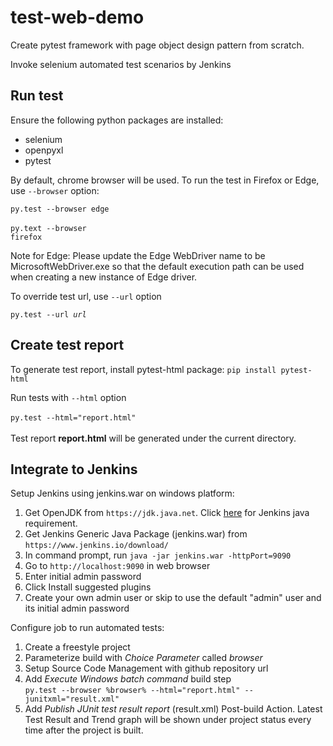 <h1>test-web-demo</h1>
<p>Create pytest framework with page object design pattern from scratch.</p>
<p>Invoke selenium automated test scenarios by Jenkins</p>

<h2>Run test</h2>
 <p>Ensure the following python packages are installed:</p>
 <ul>
 <li>selenium</li>
 <li>openpyxl</li>
 <li>pytest</li>
 </ul>
 <p>By default, chrome browser will be used. To run the test in Firefox or Edge, use  
 <code>--browser</code> option:  
 
 <code>py.test --browser edge</code><br><br>
 <code>py.text --browser firefox</code>
 </p>
  <p>Note for Edge: Please update the Edge WebDriver name to be MicrosoftWebDriver.exe so that 
  the default execution path can be used when creating a new instance of Edge driver.
 </p>
 
 <p>To override test url, use <code>--url</code> option</p>
 <code>py.test --url <i>url</i></code>
 
 <h2>Create test report</h2>
 <p>To generate test report, install pytest-html package: 
 <code>pip install pytest-html</code></p>
 <p>Run tests with <code>--html</code> option <br><br>
 <code>py.test --html="report.html"</code> <br><br>
 Test report <b>report.html</b> will be generated under the current directory.
 </p>
 
 <h2>Integrate to Jenkins</h2>
 <p>Setup Jenkins using jenkins.war on windows platform:</p>
 <ol>
 <li>Get OpenJDK from <code>https://jdk.java.net</code>. 
 Click <a href="https://www.jenkins.io/doc/administration/requirements/java/">here</a> for Jenkins java requirement.
 <li>Get Jenkins Generic Java Package (jenkins.war) from <code>https://www.jenkins.io/download/</code></li>
 <li>In command prompt, run <code>java -jar jenkins.war -httpPort=9090</code></li>
 <li>Go to <code>http://localhost:9090</code> in web browser</li>
 <li>Enter initial admin password</li>
 <li>Click Install suggested plugins</li>
 <li>Create your own admin user or skip to use the default "admin" user and its initial admin password</li>
 </ol>
 <p>Configure job to run automated tests:</p>
 <ol>
 <li>Create a freestyle project</li>
 <li>Parameterize build with <i>Choice Parameter</i> called <i>browser</i></li>
 <li>Setup Source Code Management with github repository url</li>
 <li>Add <i>Execute Windows batch command</i> build step<br>
 <code>py.test --browser %browser% --html="report.html" --junitxml="result.xml"</code>
 </li>
 <li>Add <i>Publish JUnit test result report </i> (result.xml) Post-build Action. 
 Latest Test Result and Trend graph will be shown under project status every time after the project is built.</li>
 </ol>